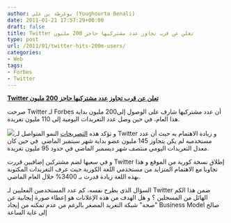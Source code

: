 ```yaml
---
author: يوغرطة بن علي (Youghourta Benali)
date: 2011-01-21 17:57:29+00:00
draft: false
title: Twitter تعلن عن قرب تجاوز عدد مشتركيها حاجز 200 مليون
type: post
url: /2011/01/twitter-hits-200m-users/
categories:
- Web
tags:
- Forbes
- Twitter
---
```


[**Twitter تعلن عن قرب تجاوز عدد مشتركيها حاجز 200 مليون**](http://www.it-scoop.com/2011/01/twitter-hits-200m-users/)


صرحت Twitter لـ Forbes أن عدد مشتركيها شارف على الوصول إلى200 مليون بداية هذا العام، في حين وصل عدد التغريدات اليومية إلى 110 مليون تغريدة.

[![](http://www.it-scoop.com/wp-content/uploads/2010/09/twitter.png)
](http://www.it-scoop.com/2011/01/twitter-hits-200m-users/)
و تؤكد هذه [التصريحات](http://blogs.forbes.com/oliverchiang/2011/01/19/twitter-hits-nearly-200m-users-110m-tweets-per-day-focuses-on-global-expansion/) النمو المتواصل لـ Twitter و زيادة الاهتمام به حيث أن عدد مستخدميه لم يكن يتجاوز 145 مليون عضو بداية شهر سبتمبر الماضي  في حين كان معدل التغريدات اليومي منتصف شهر ديسمبر الماضي في حدود 95 مليون تغريدة.

و في سعيها لضم مشتركين إضافيين قررت Twitter إطلاق نسخة كورية من الموقع و هذا تجاوبا مع الاهتمام المتزايد من مستخدمي اللغة الكورية حيث عرف التغريدات المكتوبة بهذه اللغة زيادة قدرت بـ 3400% خلال العام الماضي.

السؤال الذي يطرح نفسه، كم عدد المستخدمين الفعليين لـ Twitter ضمن هذا الكم الهائل من المسجلين ؟ و هل الهدف من هذه الإعلانات هو إعطاء صورة إيجابية عن "صحة" شبكة التغريد المصغر بالرغم من عدم تمكنه من إيجاد Business Model صالح إلى غاية الساعة

